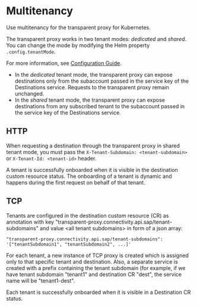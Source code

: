 <!-- loio6478985d12a54d7ab8a4e5abce3972e0 -->

# Multitenancy

Use multitenancy for the transparent proxy for Kubernetes.

The transparent proxy works in two tenant modes: *dedicated* and *shared*. You can change the mode by modifying the Helm property `.config.tenantMode`.

For more information, see [Configuration Guide](configuration-guide-2a22cd7.md).

-   In the *dedicated* tenant mode, the transparent proxy can expose destinations only from the subaccount passed in the service key of the Destinations service. Requests to the transparent proxy remain unchanged.
-   In the *shared* tenant mode, the transparent proxy can expose destinations from any subscribed tenant to the subaccount passed in the service key of the Destinations service.



<a name="loio6478985d12a54d7ab8a4e5abce3972e0__section_f4t_vxx_yzb"/>

## HTTP

When requesting a destination through the transparent proxy in shared tenant mode, you must pass the `X-Tenant-Subdomain: <tenant-subdomain>` or `X-Tenant-Id: <tenant-id>` header.

A tenant is successfully onboarded when it is visible in the destination custom resource status. The onboarding of a tenant is dynamic and happens during the first request on behalf of that tenant.



<a name="loio6478985d12a54d7ab8a4e5abce3972e0__section_lk3_vxx_yzb"/>

## TCP

Tenants are configured in the destination custom resource \(CR\) as annotation with key "transparent-proxy.connectivity.api.sap/tenant-subdomains" and value <all tenant subdomains\> in form of a json array:

```
"transparent-proxy.connectivity.api.sap/tenant-subdomains": '["tenantSubdomain1", "tenantSubdomain2", ...]'
```

For each tenant, a new instance of TCP proxy is created which is assigned only to that specific tenant and destination. Also, a separate service is created with a prefix containing the tenant subdomain \(for example, if we have tenant subdomain "tenant1" and destination CR "dest", the service name will be "tenant1-dest".

Each tenant is successfully onboarded when it is visible in a Destination CR status.

